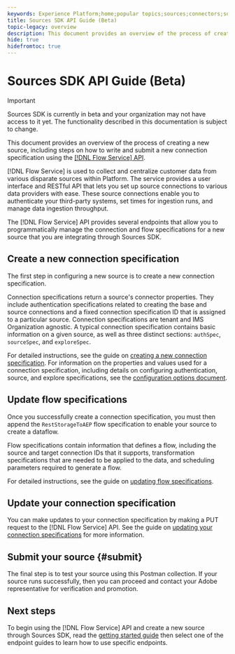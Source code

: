 ```yaml
---
keywords: Experience Platform;home;popular topics;sources;connectors;source connectors;sources sdk;sdk;SDK
title: Sources SDK API Guide (Beta)
topic-legacy: overview
description: This document provides an overview of the process of creating a new source, including steps on how to retrieve, write, and submit a new connection specification using the Flow Service API.
hide: true
hidefromtoc: true
---
```

# Sources SDK API Guide (Beta)

>[!IMPORTANT]
>
>Sources SDK is currently in beta and your organization may not have access to it yet. The functionality described in this documentation is subject to change.

This document provides an overview of the process of creating a new source, including steps on how to write and submit a new connection specification using the [[!DNL Flow Service] API](https://www.adobe.io/experience-platform-apis/references/flow-service/).

[!DNL Flow Service] is used to collect and centralize customer data from various disparate sources within Platform. The service provides a user interface and RESTful API that lets you set up source connections to various data providers with ease. These source connections enable you to authenticate your third-party systems, set times for ingestion runs, and manage data ingestion throughput.

The [!DNL Flow Service] API provides several endpoints that allow you to programmatically manage the connection and flow specifications for a new source that you are integrating through Sources SDK.

## Create a new connection specification

The first step in configuring a new source is to create a new connection specification. 

Connection specifications return a source's connector properties. They include authentication specifications related to creating the base and source connections and a fixed connection specification ID that is assigned to a particular source. Connection specifications are tenant and IMS Organization agnostic. A typical connection specification contains basic information on a given source, as well as three distinct sections: `authSpec`, `sourceSpec`, and `exploreSpec`.

For detailed instructions, see the guide on [creating a new connection specification](./create.md). For information on the properties and values used for a connection specification, including details on configuring authentication, source, and explore specifications, see the [configuration options document](../config/config.md).

## Update flow specifications

Once you successfully create a connection specification, you must then append the `RestStorageToAEP` flow specification to enable your source to create a dataflow. 

Flow specifications contain information that defines a flow, including the source and target connection IDs that it supports, transformation specifications that are needed to be applied to the data, and scheduling parameters required to generate a flow.

For detailed instructions, see the guide on [updating flow specifications](./update-flow-specs.md).

## Update your connection specification

You can make updates to your connection specification by making a PUT request to the [!DNL Flow Service] API. See the guide on [updating your connection specifications](./update-connection-specs.md) for more information.

## Submit your source {#submit}

The final step is to test your source using this Postman collection. If your source runs successfully, then you can proceed and contact your Adobe representative for verification and promotion.

## Next steps

To begin using the [!DNL Flow Service] API and create a new source through Sources SDK, read the [getting started guide](./getting-started.md) then select one of the endpoint guides to learn how to use specific endpoints.